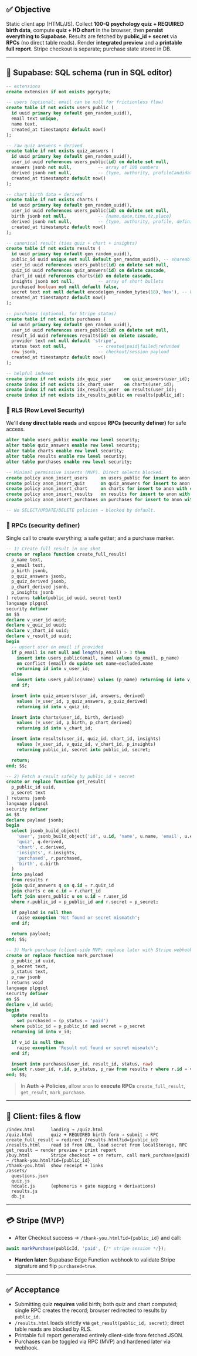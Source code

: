 ## ✅ Objective

Static client app (HTML/JS). Collect **100-Q psychology quiz + REQUIRED birth data**, compute **quiz + HD chart** in the browser, then **persist everything to Supabase**. Results are fetched by **public\_id + secret** via **RPCs** (no direct table reads). Render **integrated preview** and a **printable full report**. Stripe checkout is separate; purchase state stored in DB.

---

## 🔧 Supabase: SQL schema (run in SQL editor)

```sql
-- extensions
create extension if not exists pgcrypto;

-- users (optional; email can be null for frictionless flow)
create table if not exists users_public (
  id uuid primary key default gen_random_uuid(),
  email text unique,
  name text,
  created_at timestamptz default now()
);

-- raw quiz answers + derived
create table if not exists quiz_answers (
  id uuid primary key default gen_random_uuid(),
  user_id uuid references users_public(id) on delete set null,
  answers jsonb not null,          -- array of 100 numbers
  derived jsonb not null,          -- {type, authority, profileCandidates, centersTendency, scores...}
  created_at timestamptz default now()
);

-- chart birth data + derived
create table if not exists charts (
  id uuid primary key default gen_random_uuid(),
  user_id uuid references users_public(id) on delete set null,
  birth jsonb not null,            -- {name,date,time,tz,place}
  derived jsonb not null,          -- {type, authority, profile, definition, centers, gates, channels...}
  created_at timestamptz default now()
);

-- canonical result (ties quiz + chart + insights)
create table if not exists results (
  id uuid primary key default gen_random_uuid(),
  public_id uuid unique not null default gen_random_uuid(), -- shareable id in URL
  user_id uuid references users_public(id) on delete set null,
  quiz_id uuid references quiz_answers(id) on delete cascade,
  chart_id uuid references charts(id) on delete cascade,
  insights jsonb not null,         -- array of short bullets
  purchased boolean not null default false,
  secret text not null default encode(gen_random_bytes(18),'hex'), -- kept on client/localStorage
  created_at timestamptz default now()
);

-- purchases (optional, for Stripe status)
create table if not exists purchases (
  id uuid primary key default gen_random_uuid(),
  user_id uuid references users_public(id) on delete set null,
  result_id uuid references results(id) on delete cascade,
  provider text not null default 'stripe',
  status text not null,            -- created|paid|failed|refunded
  raw jsonb,                       -- checkout/session payload
  created_at timestamptz default now()
);

-- helpful indexes
create index if not exists idx_quiz_user     on quiz_answers(user_id);
create index if not exists idx_chart_user    on charts(user_id);
create index if not exists idx_results_user  on results(user_id);
create index if not exists idx_results_public on results(public_id);
```

### 🔐 RLS (Row Level Security)

We'll **deny direct table reads** and expose **RPCs (security definer)** for safe access.

```sql
alter table users_public enable row level security;
alter table quiz_answers enable row level security;
alter table charts enable row level security;
alter table results enable row level security;
alter table purchases enable row level security;

-- Minimal permissive inserts (MVP). Direct selects blocked.
create policy anon_insert_users     on users_public for insert to anon with check (true);
create policy anon_insert_quiz      on quiz_answers for insert to anon with check (true);
create policy anon_insert_chart     on charts for insert to anon with check (true);
create policy anon_insert_results   on results for insert to anon with check (true);
create policy anon_insert_purchases on purchases for insert to anon with check (true);

-- No SELECT/UPDATE/DELETE policies → blocked by default.
```

### 🧠 RPCs (security definer)

Single call to create everything; a safe getter; and a purchase marker.

```sql
-- 1) Create full result in one shot
create or replace function create_full_result(
  p_name text,
  p_email text,
  p_birth jsonb,
  p_quiz_answers jsonb,
  p_quiz_derived jsonb,
  p_chart_derived jsonb,
  p_insights jsonb
) returns table(public_id uuid, secret text) 
language plpgsql
security definer
as $$
declare v_user_id uuid;
declare v_quiz_id uuid;
declare v_chart_id uuid;
declare v_result_id uuid;
begin
  -- upsert user on email if provided
  if p_email is not null and length(p_email) > 3 then
    insert into users_public(email, name) values (p_email, p_name)
    on conflict (email) do update set name=excluded.name
    returning id into v_user_id;
  else
    insert into users_public(name) values (p_name) returning id into v_user_id;
  end if;

  insert into quiz_answers(user_id, answers, derived)
    values (v_user_id, p_quiz_answers, p_quiz_derived)
    returning id into v_quiz_id;

  insert into charts(user_id, birth, derived)
    values (v_user_id, p_birth, p_chart_derived)
    returning id into v_chart_id;

  insert into results(user_id, quiz_id, chart_id, insights)
    values (v_user_id, v_quiz_id, v_chart_id, p_insights)
    returning public_id, secret into public_id, secret;

  return;
end; $$;

-- 2) Fetch a result safely by public_id + secret
create or replace function get_result(
  p_public_id uuid,
  p_secret text
) returns jsonb
language plpgsql
security definer
as $$
declare payload jsonb;
begin
  select jsonb_build_object(
    'user', jsonb_build_object('id', u.id, 'name', u.name, 'email', u.email),
    'quiz', q.derived,
    'chart', c.derived,
    'insights', r.insights,
    'purchased', r.purchased,
    'birth', c.birth
  )
  into payload
  from results r
  join quiz_answers q on q.id = r.quiz_id
  join charts c on c.id = r.chart_id
  left join users_public u on u.id = r.user_id
  where r.public_id = p_public_id and r.secret = p_secret;

  if payload is null then
    raise exception 'Not found or secret mismatch';
  end if;

  return payload;
end; $$;

-- 3) Mark purchase (client-side MVP; replace later with Stripe webhook)
create or replace function mark_purchase(
  p_public_id uuid,
  p_secret text,
  p_status text,
  p_raw jsonb
) returns void
language plpgsql
security definer
as $$
declare v_id uuid;
begin
  update results
    set purchased = (p_status = 'paid')
  where public_id = p_public_id and secret = p_secret
  returning id into v_id;

  if v_id is null then
    raise exception 'Result not found or secret mismatch';
  end if;

  insert into purchases(user_id, result_id, status, raw)
  select r.user_id, r.id, p_status, p_raw from results r where r.id = v_id;
end; $$;
```

> In **Auth → Policies**, allow `anon` to **execute RPCs** `create_full_result`, `get_result`, `mark_purchase`.

---

## 🧩 Client: files & flow

```
/index.html      landing → /quiz.html
/quiz.html       quiz + REQUIRED birth form → submit → RPC create_full_result → redirect /results.html?id={public_id}
/results.html    read id from URL, load secret from localStorage, RPC get_result → render preview + print report
/buy.html        Stripe checkout → on return, call mark_purchase(paid) → /thank-you.html?id={public_id}
/thank-you.html  show receipt + links
/assets/
  questions.json
  quiz.js
  hdcalc.js      (ephemeris + gate mapping + derivations)
  results.js
  db.js
```

---

## 💳 Stripe (MVP)

* After Checkout success → `/thank-you.html?id={public_id}` and call:

```js
await markPurchase(publicId, 'paid', {/* stripe session */});
```

* **Harden later:** Supabase Edge Function webhook to validate Stripe signature and flip `purchased=true`.

---

## ✅ Acceptance

* Submitting quiz **requires** valid birth; both quiz and chart computed; single RPC creates the record; browser redirected to results by `public_id`.
* `/results.html` loads strictly via `get_result(public_id, secret)`; direct table reads are blocked by RLS.
* Printable full report generated entirely client-side from fetched JSON.
* Purchases can be toggled via RPC (MVP) and hardened later via webhook.